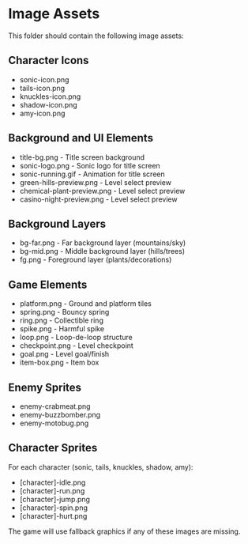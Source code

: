 # Image Assets

This folder should contain the following image assets:

## Character Icons
- sonic-icon.png
- tails-icon.png
- knuckles-icon.png
- shadow-icon.png
- amy-icon.png

## Background and UI Elements
- title-bg.png - Title screen background
- sonic-logo.png - Sonic logo for title screen
- sonic-running.gif - Animation for title screen
- green-hills-preview.png - Level select preview
- chemical-plant-preview.png - Level select preview
- casino-night-preview.png - Level select preview

## Background Layers
- bg-far.png - Far background layer (mountains/sky)
- bg-mid.png - Middle background layer (hills/trees)
- fg.png - Foreground layer (plants/decorations)

## Game Elements
- platform.png - Ground and platform tiles
- spring.png - Bouncy spring
- ring.png - Collectible ring
- spike.png - Harmful spike
- loop.png - Loop-de-loop structure
- checkpoint.png - Level checkpoint
- goal.png - Level goal/finish
- item-box.png - Item box

## Enemy Sprites
- enemy-crabmeat.png
- enemy-buzzbomber.png
- enemy-motobug.png

## Character Sprites
For each character (sonic, tails, knuckles, shadow, amy):
- [character]-idle.png
- [character]-run.png
- [character]-jump.png
- [character]-spin.png
- [character]-hurt.png

The game will use fallback graphics if any of these images are missing.
